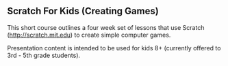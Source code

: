 ## Scratch For Kids (Creating Games)

This short course outlines a four week set of lessons that use Scratch (http://scratch.mit.edu) to create simple computer games.

Presentation content is intended to be used for kids 8+ (currently offered to 3rd - 5th grade students).